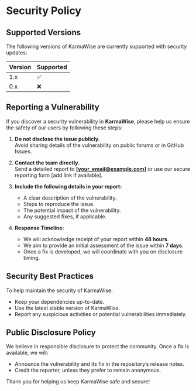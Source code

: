 # Security Policy

## Supported Versions

The following versions of KarmaWise are currently supported with security updates:

| Version | Supported          |
|---------|--------------------|
| 1.x     | ✅                |
| 0.x     | ❌                |

## Reporting a Vulnerability

If you discover a security vulnerability in **KarmaWise**, please help us ensure the safety of our users by following these steps:

1. **Do not disclose the issue publicly.**  
   Avoid sharing details of the vulnerability on public forums or in GitHub Issues.

2. **Contact the team directly.**  
   Send a detailed report to **[your_email@example.com]** or use our secure reporting form [add link if available].

3. **Include the following details in your report:**  
   - A clear description of the vulnerability.
   - Steps to reproduce the issue.
   - The potential impact of the vulnerability.
   - Any suggested fixes, if applicable.

4. **Response Timeline:**  
   - We will acknowledge receipt of your report within **48 hours**.
   - We aim to provide an initial assessment of the issue within **7 days**.
   - Once a fix is developed, we will coordinate with you on disclosure timing.

## Security Best Practices

To help maintain the security of KarmaWise:
- Keep your dependencies up-to-date.
- Use the latest stable version of KarmaWise.
- Report any suspicious activities or potential vulnerabilities immediately.

## Public Disclosure Policy

We believe in responsible disclosure to protect the community. Once a fix is available, we will:
- Announce the vulnerability and its fix in the repository’s release notes.
- Credit the reporter, unless they prefer to remain anonymous.

Thank you for helping us keep KarmaWise safe and secure!

